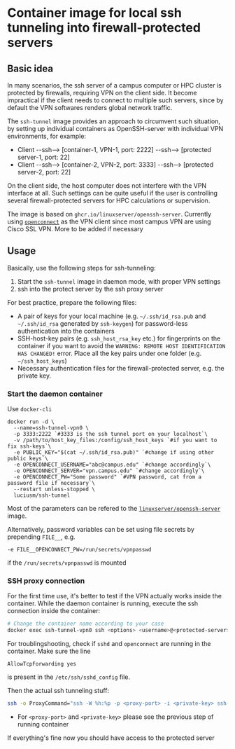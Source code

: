 Container image for local ssh tunneling into firewall-protected servers
====

## Basic idea

In many scenarios, the ssh server of a campus computer or HPC cluster
is protected by firewalls, requiring VPN on the client side. It become
impractical if the client needs to connect to multiple such servers,
since by default the VPN softwares renders global network traffic.

The `ssh-tunnel` image provides an approach to circumvent such
situation, by setting up individual containers as OpenSSH-server with
individual VPN environments, for example:

- Client --ssh--> [container-1, VPN-1, port: 2222] --ssh--> [protected server-1, port: 22]
- Client --ssh--> [container-2, VPN-2, port: 3333] --ssh--> [protected server-2, port: 22]

On the client side, the host computer does not interfere with the VPN
interface at all. Such settings can be quite useful if the user is
controlling several firewall-protected servers for HPC calculations or supervision.

The image is based on `ghcr.io/linuxserver/openssh-server`. Currently
using [`openconnect`](https://www.infradead.org/openconnect/) as the
VPN client since most campus VPN are using Cisco SSL VPN. More to be
added if necessary


## Usage

Basically, use the following steps for ssh-tunneling:
1. Start the `ssh-tunnel` image in daemon mode, with proper VPN settings
2. ssh into the protect server by the ssh proxy server

For best practice, prepare the following files:
- A pair of keys for your local machine (e.g. `~/.ssh/id_rsa.pub` and
  `~/.ssh/id_rsa` generated by `ssh-keygen`) for password-less
  authentication into the containers
- SSH-host-key pairs (e.g. `ssh_host_rsa_key` etc.) for fingerprints
  on the container if you want to avoid the ` WARNING: REMOTE HOST
  IDENTIFICATION HAS CHANGED! ` error. Place all the key pairs under
  one folder (e.g. `~/ssh_host_keys`)
- Necessary authentication files for the firewall-protected server,
  e.g. the private key.

<!-- ### docker-compose ([recommended](https://docs.linuxserver.io/general/docker-compose)) -->

<!-- Compatible with docker-compose v2 schemas. -->

<!-- ```yaml -->
<!-- --- -->
<!-- version: "2.1" -->
<!-- services: -->
<!--   openssh-server: -->
<!--     image: ghcr.io/linuxserver/openssh-server -->
<!--     container_name: openssh-server -->
<!--     hostname: openssh-server #optional -->
<!--     environment: -->
<!--       - PUID=1000 -->
<!--       - PGID=1000 -->
<!--       - TZ=Europe/London -->
<!--       - PUBLIC_KEY=yourpublickey #optional -->
<!--       - PUBLIC_KEY_FILE=/path/to/file #optional -->
<!--       - PUBLIC_KEY_DIR=/path/to/directory/containing/_only_/pubkeys #optional -->
<!--       - SUDO_ACCESS=false #optional -->
<!--       - PASSWORD_ACCESS=false #optional -->
<!--       - USER_PASSWORD=password #optional -->
<!--       - USER_PASSWORD_FILE=/path/to/file #optional -->
<!--       - USER_NAME=linuxserver.io #optional -->
<!--     volumes: -->
<!--       - /path/to/appdata/config:/config -->
<!--     ports: -->
<!--       - 2222:2222 -->
<!--     restart: unless-stopped -->
<!-- ``` -->

### Start the daemon container

Use `docker-cli`

```
docker run -d \
  --name=ssh-tunnel-vpn0 \
  -p 3333:2222 `#3333 is the ssh tunnel port on your localhost`\
  -v /path/to/host_key_files:/config/ssh_host_keys `#if you want to fix ssh-keys`\
  -e PUBLIC_KEY="$(cat ~/.ssh/id_rsa.pub)" `#change if using other public keys`\
  -e OPENCONNECT_USERNAME="abc@campus.edu" `#change accordingly`\
  -e OPENCONNECT_SERVER="vpn.campus.edu" `#change accordingly`\
  -e OPENCONNECT_PW="Some password" `#VPN password, cat from a password file if necessary`\
  --restart unless-stopped \
  luciusm/ssh-tunnel
```

Most of the parameters can be refered to the
[`linuxserver/openssh-server`](https://github.com/linuxserver/docker-openssh-server)
image.

Alternatively, password variables can be set using file secrets by
prepending `FILE__`, e.g.

```
-e FILE__OPENCONNECT_PW=/run/secrets/vpnpasswd
```
if the `/run/secrets/vpnpasswd` is mounted

### SSH proxy connection

For the first time use, it's better to test if the VPN actually works
inside the container. While the daemon container is running, execute
the ssh connection inside the container:
```sh
# Change the container name according to your case
docker exec ssh-tunnel-vpn0 ssh <options> <username>@<protected-server>
```
For troublingshooting, check if `sshd` and `openconnect` are running in the container. Make sure the line
```
AllowTcpForwarding yes
```
is present in the `/etc/ssh/sshd_config` file.

Then the actual ssh tunneling stuff:
```sh
ssh -o ProxyCommand="ssh -W %h:%p -p <proxy-port> -i <private-key> ssh-user@localhost" <ssh-options> <username>@<protected-server>
```
- For `<proxy-port>`  and `<private-key>` please see the previous step of running container

If everything's fine now you should have access to the protected
server
